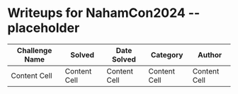 # Writeups for NahamCon2024 -- placeholder


| Challenge Name | Solved | Date Solved | Category | Author |
| -------------| ------------- | ------------- |------------- |------------- |
| Content Cell  | Content Cell  | Content Cell  | Content Cell | Content Cell |
